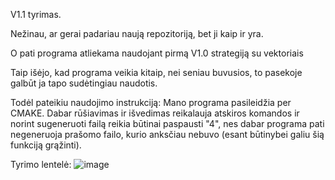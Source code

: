 V1.1 tyrimas.

Nežinau, ar gerai padariau naują repozitoriją, bet ji kaip ir yra.

O pati programa atliekama naudojant pirmą V1.0 strategiją su vektoriais

Taip išėjo, kad programa veikia kitaip, nei seniau buvusios, to pasekoje galbūt ja tapo sudėtingiau naudotis.

Todėl pateikiu naudojimo instrukciją:
Mano programa pasileidžia per CMAKE.
Dabar rūšiavimas ir išvedimas reikalauja atskiros komandos ir
norint sugeneruoti failą reikia būtinai paspausti "4", nes dabar programa pati negeneruoja prašomo failo, 
kurio anksčiau nebuvo (esant būtinybei galiu šią funkciją grąžinti).


Tyrimo lentelė:
![image](https://github.com/VakarisT/NAUJA_REPOZITORIJA/assets/147090929/99678e2b-18db-4c6d-840b-509a8ef3673e)
